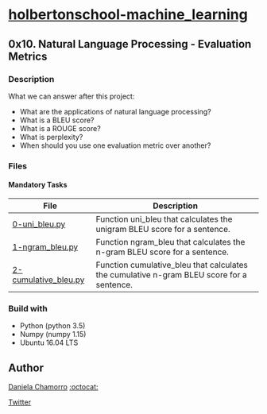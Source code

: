 # [holbertonschool-machine_learning](https://github.com/dalexach/holbertonschool-machine_learning)

## 0x10. Natural Language Processing - Evaluation Metrics
### Description 

What we can answer after this project:

- What are the applications of natural language processing?
- What is a BLEU score?
- What is a ROUGE score?
- What is perplexity?
- When should you use one evaluation metric over another?


### Files
#### Mandatory Tasks

| File | Description |
| ------ | ------ |
| [0-uni_bleu.py](0-uni_bleu.py) | Function uni_bleu that calculates the unigram BLEU score for a sentence. |
| [1-ngram_bleu.py](1-ngram_bleu.py) | Function ngram_bleu that calculates the n-gram BLEU score for a sentence. |
| [2-cumulative_bleu.py](2-cumulative_bleu.py) | Function cumulative_bleu that calculates the cumulative n-gram BLEU score for a sentence. |


### Build with
- Python (python 3.5)
- Numpy (numpy 1.15)
- Ubuntu 16.04 LTS 


## Author

[Daniela Chamorro](https://www.linkedin.com/in/dalexach/) [:octocat:](https://github.com/dalexach)

[Twitter](https://twitter.com/dalexach)
